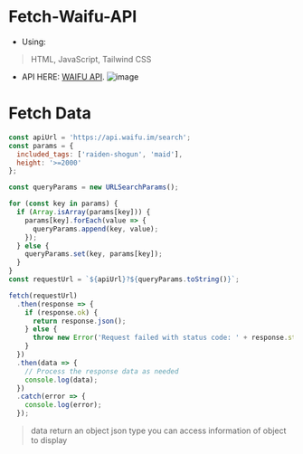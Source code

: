 # Fetch-Waifu-API 
- Using:
> HTML, JavaScript, Tailwind CSS
- API HERE: [WAIFU API](https://docs.waifu.im).
![image](https://github.com/user-attachments/assets/c64fcb09-d80e-4339-8c4c-57c5b901dd55)

# Fetch Data
```javascript
const apiUrl = 'https://api.waifu.im/search';
const params = {
  included_tags: ['raiden-shogun', 'maid'],
  height: '>=2000'
};

const queryParams = new URLSearchParams();

for (const key in params) {
  if (Array.isArray(params[key])) {
    params[key].forEach(value => {
      queryParams.append(key, value);
    });
  } else {
    queryParams.set(key, params[key]);
  }
}
const requestUrl = `${apiUrl}?${queryParams.toString()}`;

fetch(requestUrl)
  .then(response => {
    if (response.ok) {
      return response.json();
    } else {
      throw new Error('Request failed with status code: ' + response.status);
    }
  })
  .then(data => {
    // Process the response data as needed
    console.log(data);
  })
  .catch(error => {
    console.log(error);
  });
```
> data return an object json type you can access information of object to display
